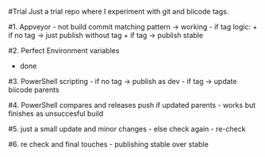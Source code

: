 #Trial
Just a trial repo where I experiment with git and biicode tags.

#1. Appveyor
    - not build commit matching pattern -> working
    - if tag logic:
        + if no tag -> just publish without tag
        + if tag -> publish stable

#2. Perfect Environment variables
   - done

#3. PowerShell scripting
    - if no tag -> publish as dev 
    - if tag -> update biicode parents

#4. PowerShell compares and releases push if updated parents
    - works but finishes as unsuccesful build

#5. just a small update and minor changes
    - else check again
    - re-check

#6. re check and final touches
    - publishing stable over stable